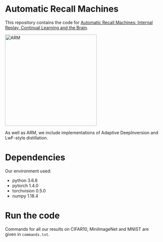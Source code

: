 # Automatic Recall Machines

This repository contains the code for <a href="https://arxiv.org/abs/2006.12323">Automatic Recall Machines: Internal Replay, Continual Learning and the Brain</a>.

<img src="https://github.com/xu-ji/ARM/blob/master/swans.png" alt="ARM" height=300>

As well as ARM, we include implementations of Adaptive DeepInversion and LwF-style distillation.

# Dependencies

Our environment used:
- python 3.6.8
- pytorch 1.4.0
- torchvision 0.5.0
- numpy 1.18.4

# Run the code

Commands for all our results on CIFAR10, MiniImageNet and MNIST are given in `commands.txt`.
